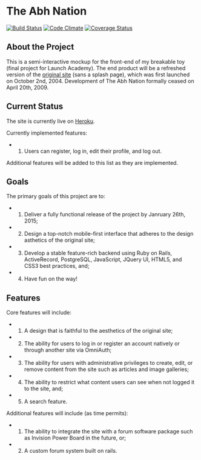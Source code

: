 # The Abh Nation
[![Build Status](https://travis-ci.org/danielbonnell/abhnation-rails.svg?branch=master)](https://travis-ci.org/danielbonnell/abhnation-rails)
[![Code Climate](https://codeclimate.com/github/danielbonnell/abhnation-rails.png)](https://codeclimate.com/github/danielbonnell/abhnation-rails)
[![Coverage Status](https://coveralls.io/repos/danielbonnell/abhnation-rails/badge.png)](https://coveralls.io/r/danielbonnell/abhnation-rails)

## About the Project
This is a semi-interactive mockup for the front-end of my breakable toy (final project for Launch Academy). The end product will be a refreshed version of the [original site](http://www.abhnation.com/) (sans a splash page), which was first launched on October 2nd, 2004. Development of The Abh Nation formally ceased on April 20th, 2009.

## Current Status
The site is currently live on [Heroku](http://abhnation.herokuapp.com/).

Currently implemented features:
* 1. Users can register, log in, edit their profile, and log out.

Additional features will be added to this list as they are implemented.

## Goals
The primary goals of this project are to:
* 1. Deliver a fully functional release of the project by Janruary 26th, 2015;
* 2. Design a top-notch mobile-first interface that adheres to the design asthetics of the original site;
* 3. Develop a stable feature-rich backend using Ruby on Rails, ActiveRecord, PostgreSQL, JavaScript, JQuery UI, HTML5, and CSS3 best practices, and;
* 4. Have fun on the way!

## Features
Core features will include:
* 1. A design that is faithful to the aesthetics of the original site;
* 2. The ability for users to log in or register an account natively or through another site via OmniAuth;
* 3. The ability for users with administrative privileges to create, edit, or remove content from the site such as articles and image galleries;
* 4. The ability to restrict what content users can see when not logged it to the site, and;
* 5. A search feature.

Additional features will include (as time permits):
* 1. The ability to integrate the site with a forum software package such as Invision Power Board in the future, or;
* 2. A custom forum system built on rails.
